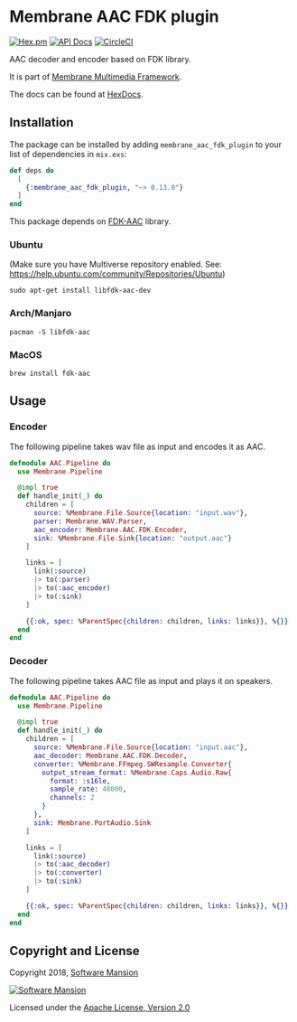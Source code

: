 # Membrane AAC FDK plugin

[![Hex.pm](https://img.shields.io/hexpm/v/membrane_aac_fdk_plugin.svg)](https://hex.pm/packages/membrane_aac_fdk_plugin)
[![API Docs](https://img.shields.io/badge/api-docs-yellow.svg?style=flat)](https://hexdocs.pm/membrane_aac_fdk_plugin/)
[![CircleCI](https://circleci.com/gh/membraneframework/membrane_aac_fdk_plugin.svg?style=svg)](https://circleci.com/gh/membraneframework/membrane_aac_fdk_plugin)

AAC decoder and encoder based on FDK library.

It is part of [Membrane Multimedia Framework](https://membraneframework.org).

The docs can be found at [HexDocs](https://hexdocs.pm/membrane_aac_fdk_plugin).

## Installation

The package can be installed by adding `membrane_aac_fdk_plugin` to your list of dependencies in `mix.exs`:

```elixir
def deps do
  [
	{:membrane_aac_fdk_plugin, "~> 0.13.0"}
  ]
end
```

This package depends on [FDK-AAC](https://github.com/mstorsjo/fdk-aac) library.

### Ubuntu

(Make sure you have Multiverse repository enabled. See: <https://help.ubuntu.com/community/Repositories/Ubuntu>)

```
sudo apt-get install libfdk-aac-dev
```

### Arch/Manjaro

```
pacman -S libfdk-aac
```

### MacOS

```
brew install fdk-aac
```

## Usage

### Encoder  

The following pipeline takes wav file as input and encodes it as AAC.

```elixir
defmodule AAC.Pipeline do
  use Membrane.Pipeline

  @impl true
  def handle_init(_) do
    children = [
      source: %Membrane.File.Source{location: "input.wav"},
      parser: Membrane.WAV.Parser,
      aac_encoder: Membrane.AAC.FDK.Encoder,
      sink: %Membrane.File.Sink{location: "output.aac"}
    ]

    links = [
      link(:source)
      |> to(:parser)
      |> to(:aac_encoder)
      |> to(:sink)
    ]

    {{:ok, spec: %ParentSpec{children: children, links: links}}, %{}}
  end
end
```

### Decoder

The following pipeline takes AAC file as input and plays it on speakers.

```elixir
defmodule AAC.Pipeline do
  use Membrane.Pipeline

  @impl true
  def handle_init(_) do
    children = [
      source: %Membrane.File.Source{location: "input.aac"},
      aac_decoder: Membrane.AAC.FDK.Decoder,
      converter: %Membrane.FFmpeg.SWResample.Converter{
        output_stream_format: %Membrane.Caps.Audio.Raw{
          format: :s16le,
          sample_rate: 48000,
          channels: 2
        }
      },
      sink: Membrane.PortAudio.Sink
    ]

    links = [
      link(:source)
      |> to(:aac_decoder)
      |> to(:converter)
      |> to(:sink)
    ]

    {{:ok, spec: %ParentSpec{children: children, links: links}}, %{}}
  end
end
```

## Copyright and License

Copyright 2018, [Software Mansion](https://swmansion.com/?utm_source=git&utm_medium=readme&utm_campaign=membrane)

[![Software Mansion](https://logo.swmansion.com/logo?color=white&variant=desktop&width=200&tag=membrane-github)](https://swmansion.com/?utm_source=git&utm_medium=readme&utm_campaign=membrane)

Licensed under the [Apache License, Version 2.0](LICENSE)

